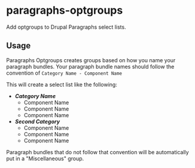 # paragraphs-optgroups
Add optgroups to Drupal Paragraphs select lists.

## Usage

Paragraphs Optgroups creates groups based on how you name your paragraph bundles. Your paragraph bundle names should follow the convention of `Category Name - Component Name`

This will create a select list like the following:

- ***Category Name***
  - Component Name
  - Component Name
  - Component Name
- ***Second Category***
  - Component Name
  - Component Name
  - Component Name
  
Paragraph bundles that do not follow that convention will be automatically put in a "Miscellaneous" group.
